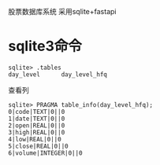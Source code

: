 股票数据库系统 采用sqlite+fastapi
# sqlite3命令
```shell
sqlite> .tables
day_level      day_level_hfq
```
查看列
```shell
sqlite> PRAGMA table_info(day_level_hfq);
0|code|TEXT|0||0
1|date|TEXT|0||0
2|open|REAL|0||0
3|high|REAL|0||0
4|low|REAL|0||0
5|close|REAL|0||0
6|volume|INTEGER|0||0
```